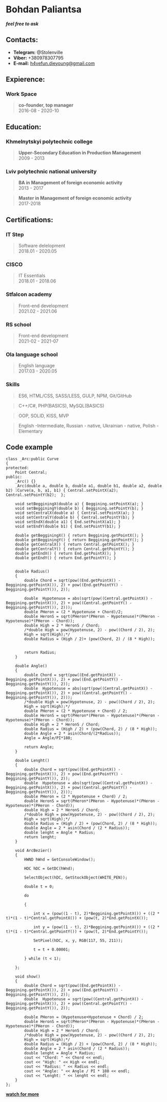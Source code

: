 # Bohdan Paliantsa

***feel free to ask*** 

## Contacts:
+ **Telegram:** @Stolenville
+ **Viber:** +380978307795
+ **E-mail:** h4vefun.dieyoung@gmail.com

## Expierence:


### Work Space
> **co-founder, top manager**  
> 2016-08 - 2020-10


## Education:


### Khmelnytskyi polytechnic college 
> **Upper-Secondary Education in Production Management**  
> 2009 - 2013


### Lviv polytechnic national university
> **BA in Management of foreign economic activity**  
> 2013 - 2017  

> **Master in Management of foreign economic activity**  
> 2017-2018

  
## Certifications:  



### IT Step  

> Software delelopment  
> 2018.01 - 2020.05


### CISCO 

> IT Essentials  
> 2018.01 - 2018.06  



### Stfalcon academy 

> Front-end development  
> 2021.02 - 2021.06  



### RS school 

> Front-end development  
> 2021-02 - 2021-07  



### Ola language school 

> English language  
> 2017.03 - 2020.05  


 
### Skills 

> ES6, HTML/CSS, SASS/LESS, GULP, NPM, Git/GitHub  

> C++/C#, PHP(BASICS), MySQL(BASICS)  

> OOP, SOLID, KISS, MVP

> English -Intermediate, Russian - native, Ukrainian - native, Polish - Elementary  
  



## Code example 
```
class _Arc:public Curve
{
protected:
	Point Central;
public:
	_Arc() {}
	_Arc(double a, double b, double a1, double b1, double a2, double b2) :Curve(a, b, a1, b1) { Central.setPointX(a2); Central.setPointY(b2);  };

	void setBegginingX(double a) { Beggining.setPointX(a); }
	void setBegginingY(double b) { Beggining.setPointY(b); }
	void setCentralX(double a) { Central.setPointX(a); }
	void setCentralY(double b) { Central.setPointY(b); }
	void setEndX(double a1) { End.setPointX(a1); }
	void setEndY(double b1) { End.setPointY(b1); }
	
	double getBegginingX() { return Beggining.getPointX(); }
	double getBegginingY() { return Beggining.getPointY(); }
	double getCentralX() { return Central.getPointX(); }
	double getCentralY() { return Central.getPointY(); }
	double getEndX() { return End.getPointX(); }
	double getEndY() { return End.getPointY(); }


	double Radius()
	{
		double Chord = sqrt(pow((End.getPointX() - Beggining.getPointX()), 2) + pow((End.getPointY() - Beggining.getPointY()), 2));

		double	Hypotenuse = abs(sqrt(pow((Central.getPointX() - Beggining.getPointX()), 2) + pow((Central.getPointY() - Beggining.getPointY()), 2)));
		double PHeron = (2 * Hypotenuse + Chord)/2;
		double HeronS = sqrt(PHeron*(PHeron - Hypotenuse)*(PHeron - Hypotenuse)*(PHeron - Chord));
		double High = 2 * HeronS / Chord;
		/*double High = pow(Hypotenuse, 2) - pow((Chord / 2), 2);
		High = sqrt(High);*/
		double Radius = (High / 2)+ (pow(Chord, 2) / (8 * High));


		return Radius;
	}

	double Angle()
	{
		double Chord = sqrt(pow((End.getPointX() - Beggining.getPointX()), 2) + pow((End.getPointY() - Beggining.getPointY()), 2));
		double	Hypotenuse = abs(sqrt(pow((Central.getPointX() - Beggining.getPointX()), 2) + pow((Central.getPointY() - Beggining.getPointY()), 2)));
		/*double High = pow(Hypotenuse, 2) - pow((Chord / 2), 2);
		High = sqrt(High);*/
		double PHeron = (2 * Hypotenuse + Chord) / 2;
		double HeronS = sqrt(PHeron*(PHeron - Hypotenuse)*(PHeron - Hypotenuse)*(PHeron - Chord));
		double High = 2 * HeronS / Chord;
		double Radius = (High / 2) + (pow(Chord, 2) / (8 * High));
		double Angle = 2 * asin(Chord/(2*Radius));
		Angle = Angle/PI*180;
	
		return Angle;
	}

	double Lenght()
	{
		double Chord = sqrt(pow((End.getPointX() - Beggining.getPointX()), 2) + pow((End.getPointY() - Beggining.getPointY()), 2));
		double	Hypotenuse = abs(sqrt(pow((Central.getPointX() - Beggining.getPointX()), 2) + pow((Central.getPointY() - Beggining.getPointY()), 2)));
		double PHeron = (2 * Hypotenuse + Chord) / 2;
		double HeronS = sqrt(PHeron*(PHeron - Hypotenuse)*(PHeron - Hypotenuse)*(PHeron - Chord));
		double High = 2 * HeronS / Chord;
		/*double High = pow(Hypotenuse, 2) - pow((Chord / 2), 2);
		High = sqrt(High);*/
		double Radius = (High / 2) + (pow(Chord, 2) / (8 * High));
		double Angle = 2 * asin(Chord / (2 * Radius));
		double lenght = Angle * Radius;
		return lenght;
	}

	void ArcBezier()
	{
		HWND hWnd = GetConsoleWindow();

		HDC hDC = GetDC(hWnd);

		SelectObject(hDC, GetStockObject(WHITE_PEN));

		double t = 0;

		do

		{

			int x = (pow((1 - t), 2)*Beggining.getPointX()) + ((2 * t)*(1 - t)*Central.getPointX()) + (pow(t, 2)*End.getPointX());

			int y = (pow((1 - t), 2)*Beggining.getPointX()) + ((2 * t)*(1 - t)*Central.getPointY()) + (pow(t, 2)*End.getPointY());

			SetPixel(hDC, x, y, RGB(117, 55, 211));

			t = t + 0.00001;

		} while (t < 1);

	};

	void show()
	{
		double Chord = sqrt(pow((End.getPointX() - Beggining.getPointX()), 2) + pow((End.getPointY() - Beggining.getPointY()), 2));
		double	Hypotenuse = sqrt(pow((Central.getPointX() - Beggining.getPointX()), 2) + pow((Central.getPointY() - Beggining.getPointY()), 2));

		double PHeron = (Hypotenuse+Hypotenuse + Chord) / 2;
		double HeronS = sqrt(PHeron*(PHeron - Hypotenuse)*(PHeron - Hypotenuse)*(PHeron - Chord));
		double High = 2 * HeronS / Chord;
		/*double High = pow(Hypotenuse, 2) - pow((Chord / 2), 2);
		High = sqrt(High);*/
		double Radius = (High / 2) + (pow(Chord, 2) / (8 * High));
		double Angle = 2 * asin(Chord / (2 * Radius));
		double lenght = Angle * Radius;
		cout << "Chord: " << Chord << endl;
		cout << "High: " << High << endl;
		cout << "Radius: " << Radius << endl;
		cout << "Angle: " << Angle / PI * 180 << endl;
		cout << "Lenght: " << lenght << endl;
	}
};

```
[**watch for more**](github.com/whispermind)

